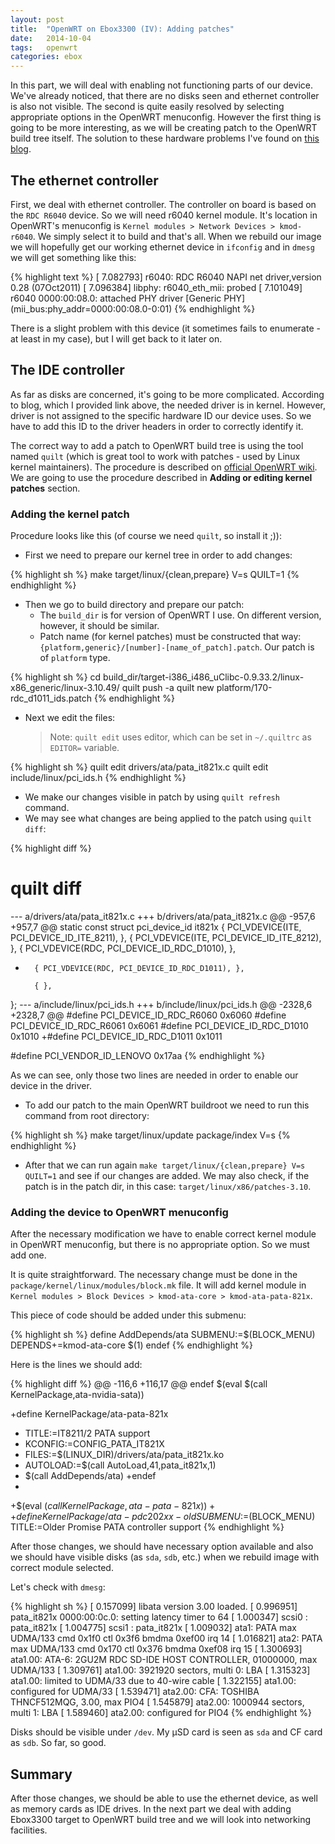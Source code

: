 ```yaml
---
layout: post
title:  "OpenWRT on Ebox3300 (IV): Adding patches"
date:   2014-10-04
tags:   openwrt
categories: ebox
---
```


In this part, we will deal with enabling not functioning parts of our
device. We've already noticed, that there are no disks seen and ethernet
controller is also not visible. The second is quite easily resolved by
selecting appropriate options in the OpenWRT menuconfig. However the first
thing is going to be more interesting, as we will be creating patch to the
OpenWRT build tree itself. The solution to these hardware problems I've found
on [this blog](http://hq.pingdynasty.com/blog/2010/10/05/installing-debian-on-ebox-3300/).


The ethernet controller
-----------------------

First, we deal with ethernet controller. The controller on board is based on
the `RDC R6040` device. So we will need r6040 kernel module. It's location
in OpenWRT's menuconfig is `Kernel modules > Network Devices > kmod-r6040`.
We simply select it to build and that's all. When we rebuild our image we will
hopefully get our working ethernet device in `ifconfig` and in `dmesg` we will
get something like this:

{% highlight text %}
[    7.082793] r6040: RDC R6040 NAPI net driver,version 0.28 (07Oct2011)
[    7.096384] libphy: r6040_eth_mii: probed
[    7.101049] r6040 0000:00:08.0: attached PHY driver [Generic PHY] (mii_bus:phy_addr=0000:00:08.0-0:01)
{% endhighlight %}

There is a slight problem with this device (it sometimes fails to enumerate -
at least in my case), but I will get back to it later on.


The IDE controller
------------------

As far as disks are concerned, it's going to be more complicated. According
to blog, which I provided link above, the needed driver is in kernel. However,
driver is not assigned to the specific hardware ID our device uses. So we have
to add this ID to the driver headers in order to correctly identify it.

The correct way to add a patch to OpenWRT build tree is using the tool named
`quilt` (which is great tool to work with patches - used by Linux kernel
maintainers). The procedure is described on
[official OpenWRT wiki](http://wiki.openwrt.org/doc/devel/patches).
We are going to use the procedure described in **Adding or editing kernel
patches** section.

### Adding the kernel patch

Procedure looks like this (of course we need `quilt`, so install it ;)):

* First we need to prepare our kernel tree in order to add changes:

{% highlight sh %}
make target/linux/{clean,prepare} V=s QUILT=1
{% endhighlight %}

* Then we go to build directory and prepare our patch:
    - The `build_dir` is for version of OpenWRT I use. On different version,
      however, it should be similar.
    - Patch name (for kernel patches) must be constructed that way:
      `{platform,generic}/[number]-[name_of_patch].patch`.
      Our patch is of `platform` type.

{% highlight sh %}
cd build_dir/target-i386_i486_uClibc-0.9.33.2/linux-x86_generic/linux-3.10.49/
quilt push -a
quilt new platform/170-rdc_d1011_ids.patch
{% endhighlight %}


* Next we edit the files:

    > Note:
    > `quilt edit` uses editor, which can be set in `~/.quiltrc` as `EDITOR=`
    > variable.

{% highlight sh %}
quilt edit drivers/ata/pata_it821x.c
quilt edit include/linux/pci_ids.h
{% endhighlight %}

* We make our changes visible in patch by using `quilt refresh` command.
* We may see what changes are being applied to the patch using `quilt diff`:

{% highlight diff %}
# quilt diff

--- a/drivers/ata/pata_it821x.c
+++ b/drivers/ata/pata_it821x.c
@@ -957,6 +957,7 @@ static const struct pci_device_id it821x
        { PCI_VDEVICE(ITE, PCI_DEVICE_ID_ITE_8211), },
        { PCI_VDEVICE(ITE, PCI_DEVICE_ID_ITE_8212), },
        { PCI_VDEVICE(RDC, PCI_DEVICE_ID_RDC_D1010), },
+       { PCI_VDEVICE(RDC, PCI_DEVICE_ID_RDC_D1011), },

        { },
 };
--- a/include/linux/pci_ids.h
+++ b/include/linux/pci_ids.h
@@ -2328,6 +2328,7 @@
 #define PCI_DEVICE_ID_RDC_R6060                0x6060
 #define PCI_DEVICE_ID_RDC_R6061                0x6061
 #define PCI_DEVICE_ID_RDC_D1010                0x1010
+#define PCI_DEVICE_ID_RDC_D1011                0x1011

 #define PCI_VENDOR_ID_LENOVO           0x17aa
{% endhighlight %}

As we can see, only those two lines are needed in order to enable our device
in the driver.

* To add our patch to the main OpenWRT buildroot we need to run this command
  from root directory:

{% highlight sh %}
make target/linux/update package/index V=s
{% endhighlight %}

* After that we can run again `make target/linux/{clean,prepare} V=s QUILT=1`
  and see if our changes are added. We may also check, if the patch is in the
  patch dir, in this case: `target/linux/x86/patches-3.10`.

### Adding the device to OpenWRT menuconfig

After the necessary modification we have to enable correct kernel module in
OpenWRT menuconfig, but there is no appropriate option. So we must add one.

It is quite straightforward. The necessary change must be done in the
`package/kernel/linux/modules/block.mk` file. It will add kernel module
in `Kernel modules > Block Devices > kmod-ata-core > kmod-ata-pata-821x`.

This piece of code should be added under this submenu:

{% highlight sh %}
define AddDepends/ata
    SUBMENU:=$(BLOCK_MENU)
    DEPENDS+=kmod-ata-core $(1)
endef
{% endhighlight %}

Here is the lines we should add:

{% highlight diff %}
@@ -116,6 +116,17 @@ endef
 $(eval $(call KernelPackage,ata-nvidia-sata))


+define KernelPackage/ata-pata-821x
+  TITLE:=IT8211/2 PATA support
+  KCONFIG:=CONFIG_PATA_IT821X
+  FILES:=$(LINUX_DIR)/drivers/ata/pata_it821x.ko
+  AUTOLOAD:=$(call AutoLoad,41,pata_it821x,1)
+  $(call AddDepends/ata)
+endef
+
+$(eval $(call KernelPackage,ata-pata-821x))
+
+
 define KernelPackage/ata-pdc202xx-old
   SUBMENU:=$(BLOCK_MENU)
   TITLE:=Older Promise PATA controller support
{% endhighlight %}

After those changes, we should have necessary option available and also
we should have visible disks (as `sda`, `sdb`, etc.) when we rebuild image
with correct module selected.

Let's check with `dmesg`:

{% highlight sh %}
[    0.157099] libata version 3.00 loaded.
[    0.996951] pata_it821x 0000:00:0c.0: setting latency timer to 64
[    1.000347] scsi0 : pata_it821x
[    1.004775] scsi1 : pata_it821x
[    1.009032] ata1: PATA max UDMA/133 cmd 0x1f0 ctl 0x3f6 bmdma 0xef00 irq 14
[    1.016821] ata2: PATA max UDMA/133 cmd 0x170 ctl 0x376 bmdma 0xef08 irq 15
[    1.300693] ata1.00: ATA-6: 2GU2M     RDC SD-IDE HOST CONTROLLER, 01000000, max UDMA/133
[    1.309761] ata1.00: 3921920 sectors, multi 0: LBA
[    1.315323] ata1.00: limited to UDMA/33 due to 40-wire cable
[    1.322155] ata1.00: configured for UDMA/33
[    1.539471] ata2.00: CFA: TOSHIBA THNCF512MQG, 3.00, max PIO4
[    1.545879] ata2.00: 1000944 sectors, multi 1: LBA
[    1.589460] ata2.00: configured for PIO4
{% endhighlight %}

Disks should be visible under `/dev`. My µSD card is seen as `sda` and CF card
as `sdb`. So far, so good.


Summary
-------

After those changes, we should be able to use the ethernet device, as well as
memory cards as IDE drives. In the next part we deal with adding Ebox3300
target to OpenWRT build tree and we will look into networking facilities.

